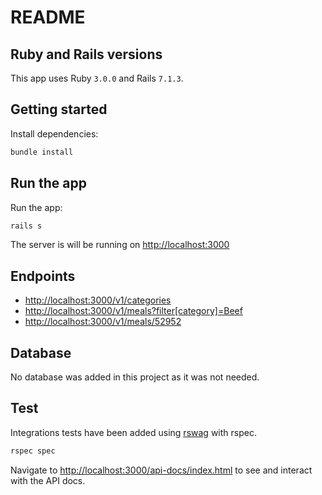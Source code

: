 # README

## Ruby and Rails versions
This app uses Ruby `3.0.0` and Rails `7.1.3`.

## Getting started
Install dependencies:
```bash
bundle install
```

## Run the app
Run the app:
```bash
rails s
```

The server is will be running on [http://localhost:3000](http://localhost:3000)

## Endpoints
- [http://localhost:3000/v1/categories](http://localhost:3000/v1/categories)
- [http://localhost:3000/v1/meals?filter[category]=Beef](http://localhost:3000/v1/meals?filter[category]=Beef)
- [http://localhost:3000/v1/meals/52952](http://localhost:3000/v1/meals/52952)

## Database
No database was added in this project as it was not needed.

## Test

Integrations tests have been added using [rswag](https://github.com/rswag/rswag) with rspec.
```bash
rspec spec
```

Navigate to [http://localhost:3000/api-docs/index.html](http://localhost:3000/api-docs/index.html) to see and interact with the API docs.

